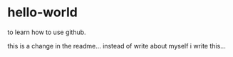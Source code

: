 # hello-world
to learn how to use github.

this is a change in the readme...
instead of write about myself i write this...

